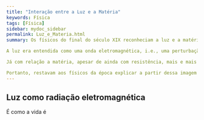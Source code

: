 ```yaml
---
title: "Interação entre a Luz e a Matéria"
keywords: Física
tags: [Física]
sidebar: mydoc_sidebar
permalink: Luz_e_Materia.html
summary: Os físicos do final do século XIX reconheciam a luz e a matéria como os dois entes fundamentais que constituiam todas as coisas a nossa volta.

A luz era entendida como uma onda eletromagnética, i.e., uma perturbação autosustentante de campo elétricos e magnéticos que propagava no vácuo com uma velocidade constante igual a $c$. 

Já com relação a matéria, apesar de ainda com resistência, mais e mais físicos da época eram persuardidos a aceitar a hipótese atomistica, na qual a matéria não seria indefinidamente contínua, mas sim granular, composta de constituintes discretos elementares chamados de átomos.

Portanto, restavam aos físicos da época explicar a partir dessa imagem da natureza, como a luz e a matéria deviam interagir para dar origem aos fenomenos conhecidos como a reflexão, transmissão e absorvição da luz por parte de certos materias ditos respectivamente reflexitivos, transparentes e foscos.
---
```


## Luz como radiação eletromagnética

É como a vida é


